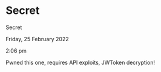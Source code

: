 # Secret

Secret

Friday, 25 February 2022

2:06 pm

&#x20;

Pwned this one, requires API exploits, JWToken decryption!
